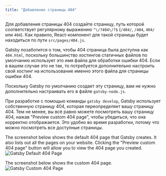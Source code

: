 ```yaml
---
title: "Добавление страницы 404"
---
```


Для добавления страницы 404 создайте страницу, путь которой соответствует регулярному выражению `^\/?404\/?$` (`/404/`, `/404`, `404/` или `404`). Как правило, React-компонент для такой страницы будет находиться по пути `src/pages/404.js`.

Gatsby позаботится о том, чтобы 404 страница была доступна как `404.html`, поскольку большинство хостингов статичных файлов по умолчанию использует это имя файла для обработки ошибки 404. Если в вашем случае это не так, то потребуется дополнительно настроить свой хостинг на использование именно этого файла для страницы ошибки 404.

Поскольку Gatsby по умолчанию создает эту страницу, вам не нужно дополнительно настраивать его в файле `gatsby-node.js`.

При разработке с помощью команды `gatsby develop`, Gatsby использует собственную страницу 404,
которая переопределяет вашу страницу 404. Тем не менее, вы всё равно можете посмотреть вашу страницу 404, нажав "Preview custom 404 page", чтобы убедиться, что она корректно отображается. Это удобно во время разработки, потому что можно посмотреть все доступные страницы.

The screenshot below shows the default 404 page that Gatsby creates. It also lists out all the pages on your website. Clicking the "Preview custom 404 page" button will allow you to view the 404 page you created.
![Gatsby Default 404 Page](./images/gatsby-default-404.png)

The screenshot below shows the custom 404 page.
![Gatsby Custom 404 Page](./images/gatsby-custom-404.png)
